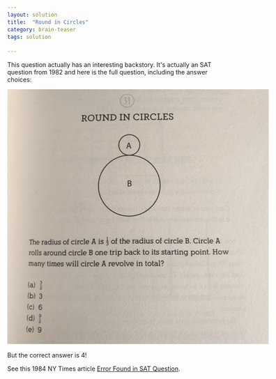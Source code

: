 ```yaml
---
layout: solution
title:  "Round in Circles"
category: brain-teaser
tags: solution

---
```


This question actually has an interesting backstory.  It's actually an SAT question from 1982 and here is the full question, including the answer choices:

<img src="solution-image.png" style="max-width: 600px">

But the correct answer is 4!

See this 1984 NY Times article [Error Found in SAT Question](https://www.nytimes.com/1982/05/25/us/error-found-in-sat-question.html).

